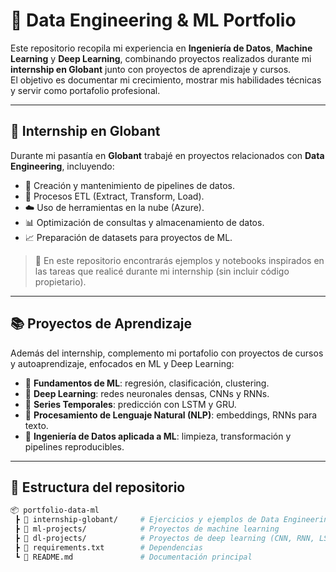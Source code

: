 # 🌟 Data Engineering & ML Portfolio

Este repositorio recopila mi experiencia en **Ingeniería de Datos**, **Machine Learning** y **Deep Learning**, combinando proyectos realizados durante mi **internship en Globant** junto con proyectos de aprendizaje y cursos.  
El objetivo es documentar mi crecimiento, mostrar mis habilidades técnicas y servir como portafolio profesional.

---

## 🏢 Internship en Globant

Durante mi pasantía en **Globant** trabajé en proyectos relacionados con **Data Engineering**, incluyendo:

- 📂 Creación y mantenimiento de pipelines de datos.  
- 🔄 Procesos ETL (Extract, Transform, Load).  
- ☁️ Uso de herramientas en la nube  (Azure).
- 📊 Optimización de consultas y almacenamiento de datos.  
- 📈 Preparación de datasets para proyectos de ML.  

> 🔎 En este repositorio encontrarás ejemplos y notebooks inspirados en las tareas que realicé durante mi internship (sin incluir código propietario).

---

## 📚 Proyectos de Aprendizaje

Además del internship, complemento mi portafolio con proyectos de cursos y autoaprendizaje, enfocados en ML y Deep Learning:

- 🔹 **Fundamentos de ML**: regresión, clasificación, clustering.  
- 🔹 **Deep Learning**: redes neuronales densas, CNNs y RNNs.  
- 🔹 **Series Temporales**: predicción con LSTM y GRU.  
- 🔹 **Procesamiento de Lenguaje Natural (NLP)**: embeddings, RNNs para texto.  
- 🔹 **Ingeniería de Datos aplicada a ML**: limpieza, transformación y pipelines reproducibles.  

---

## 📂 Estructura del repositorio

```bash
📦 portfolio-data-ml
 ┣ 📁 internship-globant/     # Ejercicios y ejemplos de Data Engineering
 ┣ 📁 ml-projects/            # Proyectos de machine learning
 ┣ 📁 dl-projects/            # Proyectos de deep learning (CNN, RNN, LSTM, etc.)
 ┣ 📄 requirements.txt        # Dependencias
 ┗ 📄 README.md               # Documentación principal
